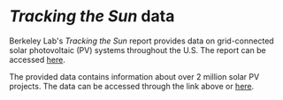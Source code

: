 # *Tracking the Sun* data

Berkeley Lab's *Tracking the Sun* report provides data on grid-connected solar photovoltaic (PV) systems throughout the U.S. The report can be accessed [here](https://emp.lbl.gov/tracking-the-sun).


The provided data contains information about over 2 million solar PV projects. The data can be accessed through the link above or [here](https://emp.lbl.gov/sites/default/files/lbnl_publicdatafile_dpv_2021_update_jan2022update.zip). 
